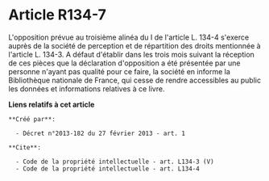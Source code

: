 # Article R134-7

L'opposition prévue au troisième alinéa du I de l'article L. 134-4 s'exerce auprès de la société de perception et de
répartition des droits mentionnée à l'article L. 134-3. A défaut d'établir dans les trois mois suivant la réception de ces
pièces que la déclaration d'opposition a été présentée par une personne n'ayant pas qualité pour ce faire, la société en
informe la Bibliothèque nationale de France, qui cesse de rendre accessibles au public les données et informations relatives
à ce livre.

**Liens relatifs à cet article**

	**Créé par**:

	  - Décret n°2013-182 du 27 février 2013 - art. 1

	**Cite**:

	  - Code de la propriété intellectuelle - art. L134-3 (V)
	  - Code de la propriété intellectuelle - art. L134-4

